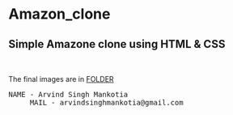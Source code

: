 # Amazon_clone
<h2>Simple Amazone clone using HTML & CSS </h2>
<br>
<p>The final images are in <a href="https://github.com/ArvindSinghMankotia/Amazon_clone/tree/main/End_Product_img">FOLDER</a> </p>

<pre>NAME - Arvind Singh Mankotia
     MAIL - arvindsinghmankotia@gmail.com
</pre>
